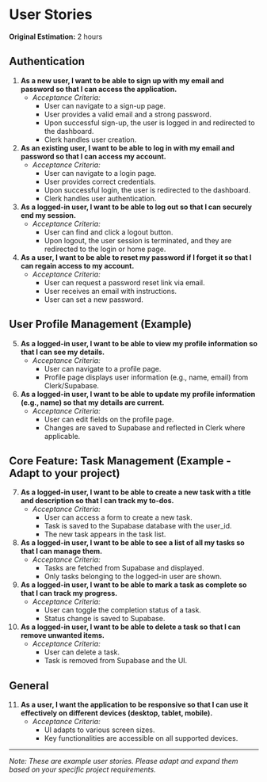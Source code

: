 # User Stories

**Original Estimation:** 2 hours

## Authentication
1.  **As a new user, I want to be able to sign up with my email and password so that I can access the application.**
    *   *Acceptance Criteria:*
        *   User can navigate to a sign-up page.
        *   User provides a valid email and a strong password.
        *   Upon successful sign-up, the user is logged in and redirected to the dashboard.
        *   Clerk handles user creation.
2.  **As an existing user, I want to be able to log in with my email and password so that I can access my account.**
    *   *Acceptance Criteria:*
        *   User can navigate to a login page.
        *   User provides correct credentials.
        *   Upon successful login, the user is redirected to the dashboard.
        *   Clerk handles user authentication.
3.  **As a logged-in user, I want to be able to log out so that I can securely end my session.**
    *   *Acceptance Criteria:*
        *   User can find and click a logout button.
        *   Upon logout, the user session is terminated, and they are redirected to the login or home page.
4.  **As a user, I want to be able to reset my password if I forget it so that I can regain access to my account.**
    *   *Acceptance Criteria:*
        *   User can request a password reset link via email.
        *   User receives an email with instructions.
        *   User can set a new password.

## User Profile Management (Example)
5.  **As a logged-in user, I want to be able to view my profile information so that I can see my details.**
    *   *Acceptance Criteria:*
        *   User can navigate to a profile page.
        *   Profile page displays user information (e.g., name, email) from Clerk/Supabase.
6.  **As a logged-in user, I want to be able to update my profile information (e.g., name) so that my details are current.**
    *   *Acceptance Criteria:*
        *   User can edit fields on the profile page.
        *   Changes are saved to Supabase and reflected in Clerk where applicable.

## Core Feature: Task Management (Example - Adapt to your project)
7.  **As a logged-in user, I want to be able to create a new task with a title and description so that I can track my to-dos.**
    *   *Acceptance Criteria:*
        *   User can access a form to create a new task.
        *   Task is saved to the Supabase database with the user_id.
        *   The new task appears in the task list.
8.  **As a logged-in user, I want to be able to see a list of all my tasks so that I can manage them.**
    *   *Acceptance Criteria:*
        *   Tasks are fetched from Supabase and displayed.
        *   Only tasks belonging to the logged-in user are shown.
9.  **As a logged-in user, I want to be able to mark a task as complete so that I can track my progress.**
    *   *Acceptance Criteria:*
        *   User can toggle the completion status of a task.
        *   Status change is saved to Supabase.
10. **As a logged-in user, I want to be able to delete a task so that I can remove unwanted items.**
    *   *Acceptance Criteria:*
        *   User can delete a task.
        *   Task is removed from Supabase and the UI.

## General
11. **As a user, I want the application to be responsive so that I can use it effectively on different devices (desktop, tablet, mobile).**
    *   *Acceptance Criteria:*
        *   UI adapts to various screen sizes.
        *   Key functionalities are accessible on all supported devices.

---
*Note: These are example user stories. Please adapt and expand them based on your specific project requirements.*
